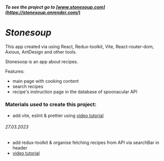 ##### To see the project go to [www.stonesoup.com](https://stonesoup.onrender.com/)
# *Stonesoup*
This app created via using React, Redux-toolkit, Vite, React-router-dom, Axious, AntDesign and other tools.

Stonesoop is an app about recipes.

Features:
  - main page with cooking content
  - search recipes
  - recipe's instruction page
in the database of spoonacular API 

### Materials used to create this project:
  - add vite, eslint & prettier using [video tutorial](https://www.youtube.com/watch?app=desktop&v=cchqeWY0Nak)

###### 27.03.2023
  - add redux-toolkit & organise fetching recipes from API via searchBar in header
  - [video tutorial](https://www.youtube.com/watch?v=C0fBnil_Im4&list=PLiZoB8JBsdznQv3kAEvTzDP2qjaUI8Vo7&index=1)
